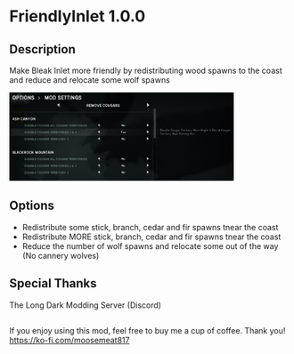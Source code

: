 # FriendlyInlet 1.0.0

## Description
Make Bleak Inlet more friendly by redistributing wood spawns to the coast and reduce and relocate some wolf spawns

<img src="https://github.com/moosemeat817/images/blob/main/RemoveCougar.png" width="80%">

## Options
- Redistribute some stick, branch, cedar and fir spawns tnear the coast
- Redistribute MORE stick, branch, cedar and fir spawns tnear the coast
- Reduce the number of wolf spawns and relocate some out of the way (No cannery wolves)



## Special Thanks
The Long Dark Modding Server (Discord)


##
If you enjoy using this mod, feel free to buy me a cup of coffee.  Thank you!
https://ko-fi.com/moosemeat817
